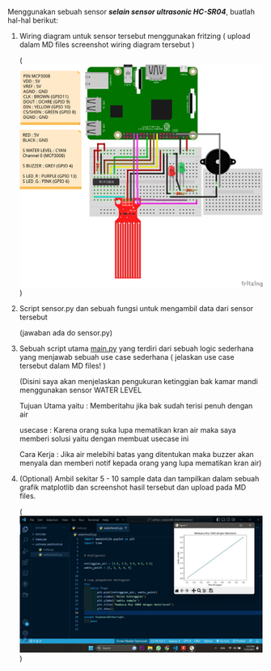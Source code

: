 Menggunakan sebuah sensor ***selain sensor ultrasonic HC-SR04***, buatlah hal-hal berikut:

1. Wiring diagram untuk sensor tersebut menggunakan fritzing ( upload dalam MD files screenshot wiring diagram tersebut )

    (![Alt text](gambar/IoT_Hardware2.png?raw=true))

2. Script sensor.py dan sebuah fungsi untuk mengambil data dari sensor tersebut

    (jawaban ada do sensor.py)

3. Sebuah script utama [main.py](http://main.py) yang terdiri dari sebuah logic sederhana yang menjawab sebuah use case sederhana ( jelaskan use case tersebut dalam MD files! )

    (Disini saya akan menjelaskan pengukuran ketinggian bak kamar mandi menggunakan sensor WATER LEVEL

    Tujuan Utama yaitu : Memberitahu jika bak sudah terisi penuh dengan air

    usecase : Karena orang suka lupa mematikan kran air maka saya memberi solusi yaitu dengan membuat
    usecase ini
    
    Cara Kerja : Jika air melebihi batas yang ditentukan maka buzzer akan menyala dan memberi notif kepada
    orang yang lupa mematikan kran air)


4. (Optional) Ambil sekitar 5 - 10 sample data dan tampilkan dalam sebuah grafik matplotlib dan screenshot hasil tersebut dan upload pada MD files.

    (![Alt text](gambar/Matplotlib.jpg?raw=true))